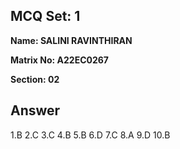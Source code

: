## MCQ Set: 1

**Name: SALINI RAVINTHIRAN**

**Matrix No: A22EC0267**

**Section: 02**

## Answer

1.B
2.C
3.C
4.B
5.B
6.D
7.C
8.A
9.D
10.B
